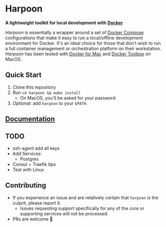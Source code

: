 # Harpoon

**A lightweight toolkit for local development with
[Docker](https://www.docker.com/)**

_Harpoon_ is essentially a wrapper around a set of
[Docker Compose](https://docs.docker.com/compose/) configurations that
make it easy to run a local/offline development environment for Docker.
It's an ideal choice for those that don't wish to run a full container
management or orchestration platform on their workstation. _Harpoon_ has
been tested with [Docker for Mac](https://www.docker.com/docker-mac) and
[Docker Toolbox](https://www.docker.com/products/docker-toolbox) on
MacOS.

## Quick Start

1. Clone this repository
2. Run `cd harpoon && make install`
   * On MacOS, you'll be asked for your password
3. _Optional:_ add `harpoon` to your `$PATH`.

## [Documentation](https://wheniwork.github.io/harpoon/)

## TODO

* ssh-agent add all keys
* Add Services:
  * Postgres
* Consul + Traefik tips
* Test with Linux

## Contributing

* If you experience an issue and are relatively certain that `harpoon` is
  the culprit, please report it.
  * Issues requesting support specifically for any of the core or
    supporting services will not be processed.
* PRs are welcome 🙂
